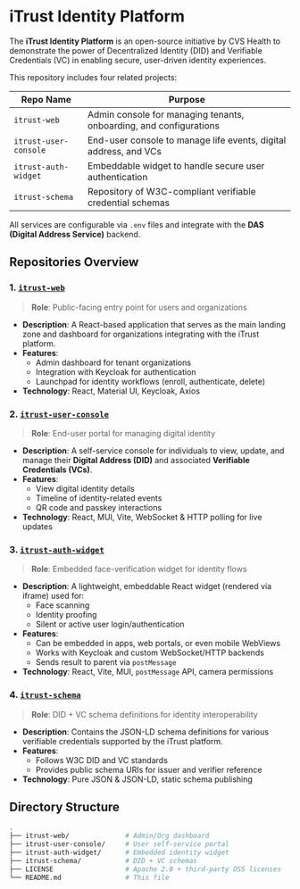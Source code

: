 <!--
 Copyright 2024 CVS Health and/or one of its affiliates

 Licensed under the Apache License, Version 2.0 (the "License");
 you may not use this file except in compliance with the License.
 You may obtain a copy of the License at

      https://www.apache.org/licenses/LICENSE-2.0

 Unless required by applicable law or agreed to in writing, software
 distributed under the License is distributed on an "AS IS" BASIS,
 WITHOUT WARRANTIES OR CONDITIONS OF ANY KIND, either express or implied.
 See the License for the specific language governing permissions and
 limitations under the License.
 -->

# iTrust Identity Platform

The **iTrust Identity Platform** is an open-source initiative by CVS Health to demonstrate the power of Decentralized Identity (DID) and Verifiable Credentials (VC) in enabling secure, user-driven identity experiences.

This repository includes four related projects:

| Repo Name               | Purpose                                              |
|------------------------|------------------------------------------------------|
| `itrust-web`           | Admin console for managing tenants, onboarding, and configurations |
| `itrust-user-console`  | End-user console to manage life events, digital address, and VCs   |
| `itrust-auth-widget`   | Embeddable widget to handle secure user authentication            |
| `itrust-schema`        | Repository of W3C-compliant verifiable credential schemas         |

All services are configurable via `.env` files and integrate with the **DAS (Digital Address Service)** backend.


## Repositories Overview

### 1. [`itrust-web`](./itrust-web)

> **Role**: Public-facing entry point for users and organizations

- **Description**: A React-based application that serves as the main landing zone and dashboard for organizations integrating with the iTrust platform.
- **Features**:
  - Admin dashboard for tenant organizations
  - Integration with Keycloak for authentication
  - Launchpad for identity workflows (enroll, authenticate, delete)
- **Technology**: React, Material UI, Keycloak, Axios



### 2. [`itrust-user-console`](./itrust-user-console)

> **Role**: End-user portal for managing digital identity

- **Description**: A self-service console for individuals to view, update, and manage their **Digital Address (DID)** and associated **Verifiable Credentials (VCs)**.
- **Features**:
  - View digital identity details
  - Timeline of identity-related events
  - QR code and passkey interactions
- **Technology**: React, MUI, Vite, WebSocket & HTTP polling for live updates



### 3. [`itrust-auth-widget`](./itrust-auth-widget)

> **Role**: Embedded face-verification widget for identity flows

- **Description**: A lightweight, embeddable React widget (rendered via iframe) used for:
  - Face scanning
  - Identity proofing
  - Silent or active user login/authentication
- **Features**:
  - Can be embedded in apps, web portals, or even mobile WebViews
  - Works with Keycloak and custom WebSocket/HTTP backends
  - Sends result to parent via `postMessage`
- **Technology**: React, Vite, MUI, `postMessage` API, camera permissions



### 4. [`itrust-schema`](./itrust-schema)

> **Role**: DID + VC schema definitions for identity interoperability

- **Description**: Contains the JSON-LD schema definitions for various verifiable credentials supported by the iTrust platform.
- **Features**:
  - Follows W3C DID and VC standards
  - Provides public schema URIs for issuer and verifier reference
- **Technology**: Pure JSON & JSON-LD, static schema publishing

##  Directory Structure

```bash
.
├── itrust-web/              # Admin/Org dashboard
├── itrust-user-console/     # User self-service portal
├── itrust-auth-widget/      # Embedded identity widget
├── itrust-schema/           # DID + VC schemas
├── LICENSE                  # Apache 2.0 + third-party OSS licenses
└── README.md                # This file

